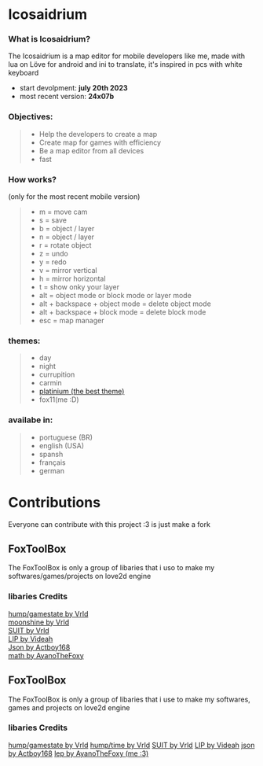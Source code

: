 # Icosaidrium
 ### What is Icosaidrium? 
 The Icosaidrium is a map editor for mobile developers like me, made  with lua on Löve for android and ini to translate, it's inspired in pcs with white keyboard 
 - start devolpment: **july 20th 2023** 
 - most recent version: **24x07b** 
 ### Objectives: 
 > - Help the developers to create a map 
 > - Create map for games with efficiency 
 > - Be a map editor from all devices
 > - fast
 ### How works? 
 (only for the most recent mobile version) 
 > - m = move cam 
 > - s = save 
 > - b = object / layer
 > - n = object / layer
 > - r = rotate object
 > - z = undo  
 > - y = redo 
 > - v = mirror vertical
 > - h = mirror horizontal
 > - t = show onky your layer
 > - alt = object mode or block mode or layer mode
 > - alt + backspace + object mode = delete object mode 
 > - alt + backspace + block mode = delete block mode 
 > - esc = map manager 
 ### themes: 
 > - day 
 > - night 
 > - currupition 
 > - carmin 
 > - [platinium (the best theme)](https://github.com/OrangeFoxTeamOFT/platinium) 
 > - fox11(me :D)
 ### availabe in: 
 > - portuguese (BR) 
 > - english (USA) 
 > - spansh 
 > - français 
 > - german 
 # Contributions 
 Everyone can contribute with this project :3 is just make a fork 

## FoxToolBox
 The FoxToolBox is only a group of libaries that i uso to make my softwares/games/projects on love2d engine

### libaries Credits
 [hump/gamestate by Vrld](https://github.com/vrld/hump)  
 [moonshine by Vrld](https://github.com/vrld/moonshine)  
 [SUIT by Vrld](https://github.com/vrld/SUIT)  
 [LIP by Videah](https://github.com/videah/Love_INI_Parser/blob/master/LIP.lua)  
 [Json by Actboy168](https://github.com/actboy168/json.lua/blob/master/json.lua)  
 [math by AyanoTheFoxy](https://gist.github.com/AyanoTheFox/ca2578d4ba54dd32fc142e84e5681bd3)  

## FoxToolBox
 The FoxToolBox is only a group of libaries that i use to make my softwares, games and projects on love2d engine

### libaries Credits
 [hump/gamestate by Vrld](https://github.com/vrld/hump)
 [hump/time by Vrld](https://github.com/vrld/hump)
 [SUIT by Vrld](https://github.com/vrld/SUIT)
 [LIP by Videah](https://github.com/videah/Love_INI_Parser/blob/master/LIP.lua)
 [json by Actboy168](https://github.com/actboy168/json.lua/blob/master/json.lua)
 [lep by AyanoTheFoxy (me :3)](https://gist.github.com/AyanoTheFox/ca2578d4ba54dd32fc142e84e5681bd3)